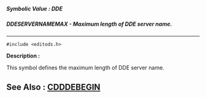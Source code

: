 ##### Symbolic Value : DDE
##### DDESERVERNAMEMAX - Maximum length of DDE server name.
---
```
#include <editods.h>
```
**Description :**

This symbol defines the maximum length of DDE server name.

**See Also :**
[CDDDEBEGIN](/domino-c-api-docs/reference/Data/CDDDEBEGIN)
---
